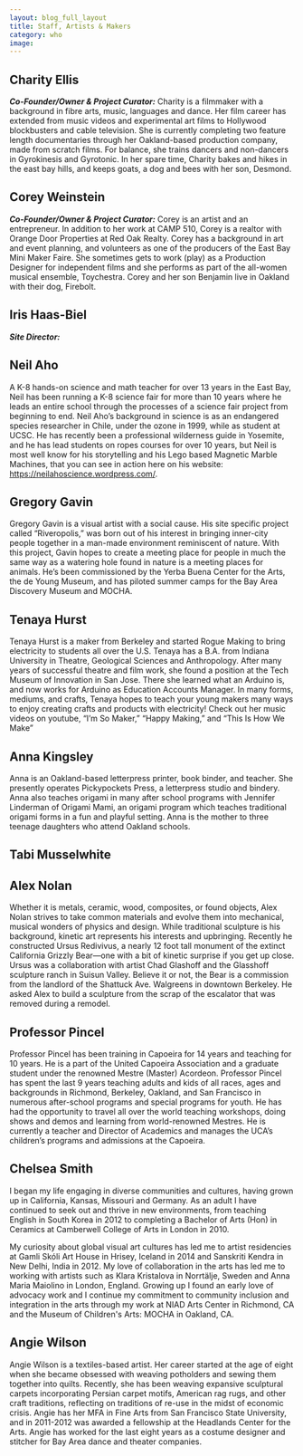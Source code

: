 ```yaml
---
layout: blog_full_layout
title: Staff, Artists & Makers
category: who
image: 
---
```


## Charity Ellis
**_Co-Founder/Owner & Project Curator:_** Charity is a filmmaker with a background in fibre arts, music, languages and dance. Her film career has extended from music videos and experimental art films to Hollywood blockbusters and cable television. She is currently completing two feature length documentaries through her Oakland-based production company, made from scratch films. For balance, she trains dancers and non-dancers in Gyrokinesis and Gyrotonic. In her spare time, Charity bakes and hikes in the east bay hills, and keeps goats, a dog and bees with her son, Desmond.


## Corey Weinstein
**_Co-Founder/Owner & Project Curator:_** Corey is an artist and an entrepreneur. In addition to her work at CAMP 510, Corey is a realtor with Orange Door Properties at Red Oak Realty. Corey has a background in art and event planning, and volunteers as one of the producers of the East Bay Mini Maker Faire. She sometimes gets to work (play) as a Production Designer for independent films and she performs as part of the all-women musical ensemble, Toychestra. Corey and her son Benjamin live in Oakland with their dog, Firebolt.

## Iris Haas-Biel
**_Site Director:_**



## Neil Aho
A K-8 hands-on science and math teacher for over 13 years in the East Bay, Neil has been running a K-8 science fair for more than 10 years where he leads an entire school through the processes of a science fair project from beginning to end. Neil Aho’s background in science is as an endangered species researcher in Chile, under the ozone in 1999, while as student at UCSC. He has recently been a professional wilderness guide in Yosemite, and he has lead students on ropes courses for over 10 years, but Neil is most well know for his storytelling and his Lego based Magnetic Marble Machines, that you can see in action here on his website: https://neilahoscience.wordpress.com/.


## Gregory Gavin
Gregory Gavin is a visual artist with a social cause. His site specific project called “Riveropolis,” was born out of his interest in bringing inner-city people together in a man-made environment reminiscent of nature. With this project, Gavin hopes to create a meeting place for people in much the same way as a watering hole found in nature is a meeting places for animals. He’s been commissioned by the Yerba Buena Center for the Arts, the de Young Museum, and has piloted summer camps for the Bay Area Discovery Museum and MOCHA.



## Tenaya Hurst
Tenaya Hurst is a maker from Berkeley and started Rogue Making to bring electricity to students all over the U.S. Tenaya has a B.A. from Indiana University in Theatre, Geological Sciences and Anthropology. After many years of successful theatre and film work, she found a position at the Tech Museum of Innovation in San Jose. There she learned what an Arduino is, and now works for Arduino as Education Accounts Manager. In many forms, mediums, and crafts, Tenaya hopes to teach your young makers many ways to enjoy creating crafts and products with electricity! Check out her music videos on youtube, “I’m So Maker,” “Happy Making,” and “This Is How We Make”

## Anna Kingsley
Anna is an Oakland-based letterpress printer, book binder, and teacher. She presently operates Pickypockets Press, a letterpress studio and bindery. Anna also teaches origami in many after school programs with Jennifer Linderman of Origami Mami, an origami program which teaches traditional origami forms in a fun and playful setting. Anna is the mother to three teenage daughters who attend Oakland schools.


## Tabi Musselwhite



## Alex Nolan
Whether it is metals, ceramic, wood, composites, or found objects, Alex Nolan strives to take common materials and evolve them into mechanical, musical wonders of physics and design. While traditional sculpture is his background, kinetic art represents his interests and upbringing. Recently he constructed Ursus Redivivus, a nearly 12 foot tall monument of the extinct California Grizzly Bear—one with a bit of kinetic surprise if you get up close. Ursus was a collaboration with artist Chad Glashoff and the Glasshoff sculpture ranch in Suisun Valley. Believe it or not, the Bear is a commission from the landlord of the Shattuck Ave. Walgreens in downtown Berkeley. He asked Alex to build a sculpture from the scrap of the escalator that was removed during a remodel.


## Professor Pincel
Professor Pincel has been training in Capoeira for 14 years and teaching for 10 years. He is a part of the United Capoeira Association and a graduate student under the renowned Mestre (Master) Acordeon. Professor Pincel has spent the last 9 years teaching adults and kids of all races, ages and backgrounds in Richmond, Berkeley, Oakland, and San Francisco in numerous after-school programs and special programs for youth. He has had the opportunity to travel all over the world teaching workshops, doing shows and demos and learning from world-renowned Mestres. He is currently a teacher and Director of Academics and manages the UCA’s children’s programs and admissions at the Capoeira.


## Chelsea Smith
I began my life engaging in diverse communities and cultures, having grown up in California, Kansas, Missouri and Germany. As an adult I have continued to seek out and thrive in new environments, from teaching English in South Korea in 2012 to completing a Bachelor of Arts (Hon) in Ceramics at Camberwell College of Arts in London in 2010. 

My curiosity about global visual art cultures has led me to artist residencies at Gamli Skóli Art House in Hrisey, Iceland in 2014 and Sanskriti Kendra in New Delhi, India in 2012. My love of collaboration in the arts has led me to working with artists such as Klara Kristalova in Norrtälje, Sweden and Anna Maria Maiolino in London, England. 
Growing up I found an early love of advocacy work and I continue my commitment to community inclusion and integration in the arts through my work at NIAD Arts Center in Richmond, CA and the Museum of Children's Arts: MOCHA in Oakland, CA. 


## Angie Wilson
Angie Wilson is a textiles-based artist. Her career started at the age of eight when she became obsessed with weaving potholders and sewing them together into quilts. Recently, she has been weaving expansive sculptural carpets incorporating Persian carpet motifs, American rag rugs, and other craft traditions, reflecting on traditions of re-use in the midst of economic crisis. Angie has her MFA in Fine Arts from San Francisco State University, and in 2011-2012 was awarded a fellowship at the Headlands Center for the Arts. Angie has worked for the last eight years as a costume designer and stitcher for Bay Area dance and theater companies.



